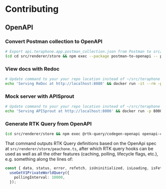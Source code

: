# Contributing

## OpenAPI

### Convert Postman collection to OpenAPI

```sh
# Export api.teraphone.app.postman_collection.json from Postman to src/renderer/store
(cd cd src/renderer/store && npm exec --package postman-to-openapi -- p2o ./api.teraphone.app.postman_collection.json -f api.teraphone.app.yml)
```

### View docs with Redoc

```sh
# Update command to your your repo location instead of ~/src/teraphone
echo 'Serving ReDoc at http://localhost:8080' && docker run -it --rm -p 8080:80 -v ~/src/teraphone/src/renderer/store/api.teraphone.app.yml:/usr/share/nginx/html/api.teraphone.app.yml -e SPEC_URL=api.teraphone.app.yml redocly/redoc
```

### Mock server with APISprout

```sh
# Update command to your your repo location instead of ~/src/teraphone
echo 'Serving APISprout at http://localhost:8000' && docker run -p 8000:8000 -v ~/src/teraphone/src/renderer/store/api.teraphone.app.yml:/api.teraphone.app.yml danielgtaylor/apisprout /api.teraphone.app.yml
```

### Generate RTK Query from OpenAPI

```sh
(cd src/renderer/store && npm exec @rtk-query/codegen-openapi openapi-config.ts)
```

That command outputs RTK Query definitions based on the OpenApi spec at `src/renderer/store/peachone.ts`, after which RTK query hooks can be used as well as all the other features (caching, polling, lifecycle flags, etc.), e.g. something along the lines of:

```ts
const { data, status, error, refetch, isUninitialized, isLoading, isFetching } =
  useGetV1PrivateWorldQuery({
    pollingInterval: 10000,
  });
```
